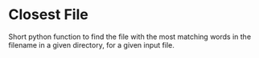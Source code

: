 # Closest File

Short python function to find the file with the most matching words in the filename in a given directory, for a given input file.